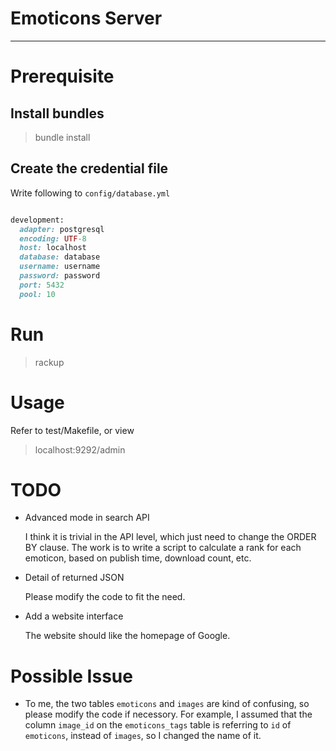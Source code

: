 # Emoticons Server
---

# Prerequisite

## Install bundles

> bundle install

## Create the credential file

Write following to `config/database.yml`

```ruby

development:
  adapter: postgresql
  encoding: UTF-8
  host: localhost
  database: database
  username: username
  password: password
  port: 5432
  pool: 10
```

# Run

> rackup

# Usage

Refer to test/Makefile, or view

> localhost:9292/admin

# TODO

- Advanced mode in search API

  I think it is trivial in the API level, which just need to change the ORDER BY clause. The work is to write a script to calculate a rank for each emoticon, based on publish time, download count, etc.

- Detail of returned JSON

  Please modify the code to fit the need.

- Add a website interface

  The website should like the homepage of Google.

# Possible Issue

- To me, the two tables `emoticons` and `images` are kind of confusing, so please modify the code if necessory. For example, I assumed that the column `image_id` on the `emoticons_tags` table is referring to `id` of `emoticons`, instead of `images`, so I changed the name of it.
